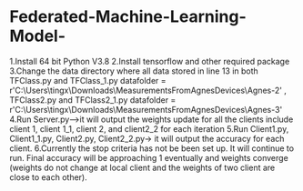 # Federated-Machine-Learning-Model-
1.Install 64 bit Python V3.8
2.Install tensorflow and other required package
3.Change the data directory where all data stored in line 13 in both TFClass.py and TFClass_1.py datafolder = r'C:\Users\tingx\Downloads\MeasurementsFromAgnesDevices\Agnes-2' , TFClass2.py and TFClass2_1.py datafolder = r'C:\Users\tingx\Downloads\MeasurementsFromAgnesDevices\Agnes-3'
4.Run Server.py-->it will output the weights update for all the clients include client 1, client 1_1, client 2, and client2_2 for each iteration
5.Run Client1.py, Client1_1.py, Client2.py, Client2_2.py-> it will output the accuracy for each client.
6.Currently the stop criteria has not be been set up. It will continue to run. Final accuracy will be approaching 1 eventually and weights converge (weights do not change at local client and the weights of two client are close to each other).

